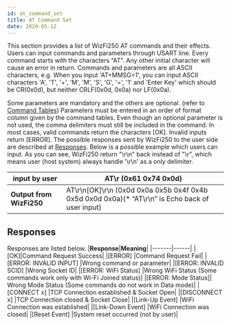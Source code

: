 ```yaml
---
id: at_command_set
title: AT Command Set
date: 2020-05-12
---
```


This section provides a list of WizFi250 AT commands and their effects.
Users can input commands and parameters through USART line. Every
command starts with the characters “AT”. Any other initial character
will cause an error in return. Commands and parameters are all ASCII
characters, e.g. When you input 'AT+MMSG=1', you can input ASCII
characters 'A', 'T', '+', 'M', 'M', 'S', 'G', '=', '1' and 'Enter Key'
which should be CR(0x0d), but neither CRLF(0x0d, 0x0a) nor LF(0x0a).  
  
Some parameters are mandatory and the others are optional. (refer to
[Command Tables](/products/wizfi250/wizfi250pg/at_command_set-command_list))
Parameters must be entered in an order of format column given by the
command tables. Even though an optional parameter is not used, the comma
delimiters must still be included in the command. In most cases, valid
commands return the characters \[OK\]. Invalid inputs return \[ERROR\].
The possible responses sent by WizFi250 to the user side are described
at [Responses](/products/wizfi250/wizfi250pg/at_command_set-responses).
Below is a possible example which users can input. As you can see,
WizFi250 return "\\r\\n" back instead of "\\r", which means user (host
system) always handle '\\r\\n' as a only delimiter.

|**input by user**|AT\r (0x61 0x74 0x0d)|
|-------|---|
|**Output from WizFi250**|AT\r\n[OK]\r\n (0x0d 0x0a 0x5b 0x4f 0x4b 0x5d 0x0d 0x0a)(* “AT\r\n” is Echo back of user input)|

## Responses

Responses are listed below.
|**Response**|**Meaning**|
|-------|------|
|[OK]|Command Request Success|
|[ERROR]	|Command Request Fail|
|[ERROR: INVALID INPUT]	|Wrong command or parameter|
|[ERROR: INVALID SCID]	|Wrong Socket ID|
|[ERROR: WiFi Status]	|Wrong WiFi Status (Some commands work only with Wi-Fi Joined status)|
|[ERROR: Mode Status]|	Wrong Mode Status (Some commands do not work in Data mode)|
|[CONNECT x]	|TCP Connection established & Socket Open|
|[DISCONNECT x]	|TCP Connection closed & Socket Close|
|[Link-Up Event]	|WiFi Connection was established|
|[Link-Down Event]	|WiFi Connection was closed|
|[Reset Event]	|System reset occurred (not by user)|

